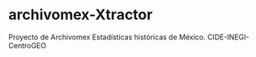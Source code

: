 # archivomex-Xtractor
Proyecto de Archivomex Estadísticas históricas de México. CIDE-INEGI-CentroGEO
